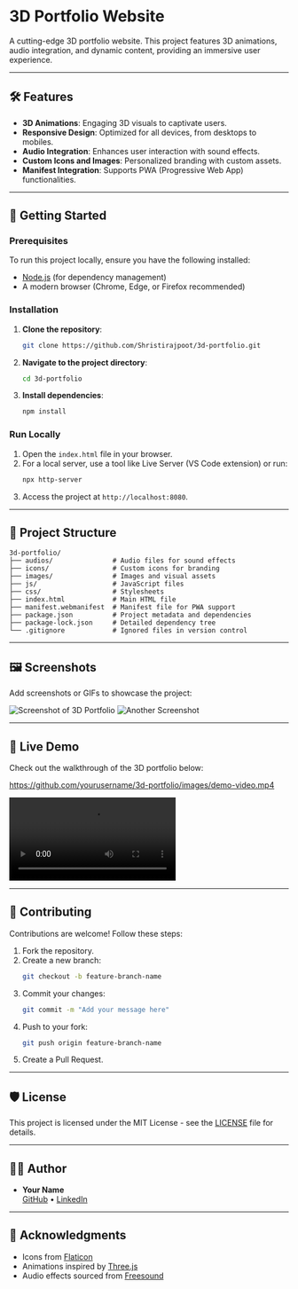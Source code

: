 # 3D Portfolio Website

A cutting-edge 3D portfolio website. This project features 3D animations, audio integration, and dynamic content, providing an immersive user experience.

---

## 🛠️ Features

- **3D Animations**: Engaging 3D visuals to captivate users.
- **Responsive Design**: Optimized for all devices, from desktops to mobiles.
- **Audio Integration**: Enhances user interaction with sound effects.
- **Custom Icons and Images**: Personalized branding with custom assets.
- **Manifest Integration**: Supports PWA (Progressive Web App) functionalities.

---

## 🚀 Getting Started

### Prerequisites

To run this project locally, ensure you have the following installed:

- [Node.js](https://nodejs.org/) (for dependency management)
- A modern browser (Chrome, Edge, or Firefox recommended)

### Installation

1. **Clone the repository**:
   ```bash
   git clone https://github.com/Shristirajpoot/3d-portfolio.git
   ```
2. **Navigate to the project directory**:
   ```bash
   cd 3d-portfolio
   ```
3. **Install dependencies**:
   ```bash
   npm install
   ```

### Run Locally

1. Open the `index.html` file in your browser.
2. For a local server, use a tool like Live Server (VS Code extension) or run:
   ```bash
   npx http-server
   ```
3. Access the project at `http://localhost:8080`.

---

## 📁 Project Structure

```
3d-portfolio/
├── audios/               # Audio files for sound effects
├── icons/                # Custom icons for branding
├── images/               # Images and visual assets
├── js/                   # JavaScript files
├── css/                  # Stylesheets
├── index.html            # Main HTML file
├── manifest.webmanifest  # Manifest file for PWA support
├── package.json          # Project metadata and dependencies
├── package-lock.json     # Detailed dependency tree
└── .gitignore            # Ignored files in version control
```

---

## 🖼️ Screenshots

Add screenshots or GIFs to showcase the project:

![Screenshot of 3D Portfolio](./images/img2.jpg)
![Another Screenshot](./images/img.jpg)

---

## 🔗 Live Demo

Check out the walkthrough of the 3D portfolio below:

https://github.com/yourusername/3d-portfolio/images/demo-video.mp4

![Video Walkthrough](https://github.com/Shristirajpoot/3d-portfolio/images/demo.mp4)


---

## 🤝 Contributing

Contributions are welcome! Follow these steps:

1. Fork the repository.
2. Create a new branch:
   ```bash
   git checkout -b feature-branch-name
   ```
3. Commit your changes:
   ```bash
   git commit -m "Add your message here"
   ```
4. Push to your fork:
   ```bash
   git push origin feature-branch-name
   ```
5. Create a Pull Request.

---

## 🛡️ License

This project is licensed under the MIT License - see the [LICENSE](LICENSE) file for details.

---

## 👩‍💻 Author

- **Your Name**  
  [GitHub](https://github.com/Shristirajpoot) • [LinkedIn](https://linkedin.com/in/shristi-rajpoot-36774b281/)

---

## 📜 Acknowledgments

- Icons from [Flaticon](https://www.flaticon.com/)
- Animations inspired by [Three.js](https://threejs.org/)
- Audio effects sourced from [Freesound](https://freesound.org/)
